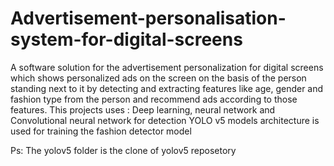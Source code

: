 # Advertisement-personalisation-system-for-digital-screens
A software solution for the advertisement personalization for digital screens which shows personalized ads on the screen on the basis of the person standing next to it by detecting and extracting features like age, gender and fashion type from the person and recommend ads according to those features. 
This projects uses : Deep learning, neural network and Convolutional neural network for detection
YOLO v5 models architecture is used for training the fashion detector model



Ps: The yolov5 folder is the clone of yolov5 reposetory 
